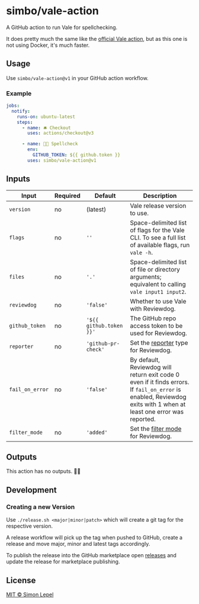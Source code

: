 # simbo/vale-action

A GitHub action to run Vale for spellchecking.

It does pretty much the same like the [official Vale action](https://github.com/errata-ai/vale-action),
but as this one is not using Docker, it's much faster.

## Usage

Use `simbo/vale-action@v1` in your GitHub action workflow.

### Example

```yml
jobs:
  notify:
    runs-on: ubuntu-latest
    steps:
      - name: 🛎 Checkout
        uses: actions/checkout@v3

      - name: 🧑‍🏫 Spellcheck
        env:
          GITHUB_TOKEN: ${{ github.token }}
        uses: simbo/vale-action@v1
```

## Inputs

| Input           | Required | Default                 | Description                                                                                                                                                        |
| --------------- | -------- | ----------------------- | ------------------------------------------------------------------------------------------------------------------------------------------------------------------ |
| `version`       | no       | (latest)                | Vale release version to use.                                                                                                                                       |
| `flags`         | no       | `''`                    | Space-delimited list of flags for the Vale CLI. To see a full list of available flags, run `vale -h`.                                                              |
| `files`         | no       | `'.'`                   | Space-delimited list of file or directory arguments; equivalent to calling `vale input1 input2`.                                                                   |
| `reviewdog`     | no       | `'false'`               | Whether to use Vale with Reviewdog.                                                                                                                                |
| `github_token`  | no       | `'${{ github.token }}'` | The GitHub repo access token to be used for Reviewdog.                                                                                                             |
| `reporter`      | no       | `'github-pr-check'`     | Set the [reporter](https://github.com/reviewdog/reviewdog#reporters) type for Reviewdog.                                                                           |
| `fail_on_error` | no       | `'false'`               | By default, Reviewdog will return exit code 0 even if it finds errors. If `fail_on_error` is enabled, Reviewdog exits with 1 when at least one error was reported. |
| `filter_mode`   | no       | `'added'`               | Set the [filter mode](https://github.com/reviewdog/reviewdog#filter-mode) for Reviewdog.                                                                           |

## Outputs

This action has no outputs. 🤷‍♂️

## Development

### Creating a new Version

Use `./release.sh <major|minor|patch>` which will create a git tag for the
respective version.

A release workflow will pick up the tag when pushed to GitHub, create a release
and move major, minor and latest tags accordingly.

To publish the release into the GitHub marketplace open
[releases](https://github.com/simbo/vale-action/releases) and
update the release for marketplace publishing.

## License

[MIT &copy; Simon Lepel](http://simbo.mit-license.org/)
